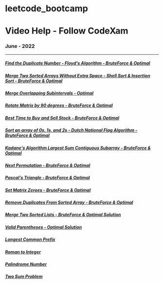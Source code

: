 # leetcode_bootcamp
# Video Help - Follow CodeXam


### June - 2022 
**********************
##### [Find the Duplicate Number -  Floyd's Algorithm - BruteForce & Optimal](https://youtu.be/6yPvTEehNyM)
##### [Merge Two Sorted Arrays Without Extra Space - Shell Sort & Insertion Sort - BruteForce & Optimal](https://youtu.be/iDLZdWefgus)
##### [Merge Overlapping Subintervals - Optimal ](https://youtu.be/FHF21pmBAMM)
##### [Rotate Matrix by 90 degrees - BruteForce & Optimal ](https://youtu.be/jRdQmsrybAA)
##### [Best Time to Buy and Sell Stock - BruteForce & Optimal ](https://youtu.be/HuQhebNGx3k)
##### [Sort an array of 0s, 1s, and 2s - Dutch National Flag Algorithm - BruteForce & Optimal](https://youtu.be/uxQ-INZwGBs)
##### [Kadane's Algorithm Largest Sum Contiguous Subarray - BruteForce & Optimal](https://youtu.be/ayXKRLTLEkE)
##### [Next Permutation - BruteForce & Optimal](https://youtu.be/W2s5tC_AS4Q)
##### [Pascal's Triangle - BruteForce & Optimal](https://youtu.be/XP_JbnEr93w)
##### [Set Matrix Zeroes - BruteForce & Optimal](https://youtu.be/iwM_hfp7IFE)
##### [Remove Duplicates From Sorted Array - BruteForce & Optimal](https://youtu.be/iwM_hfp7IFE)
##### [Merge Two Sorted Lists - BruteForce & Optimal Solution](https://youtu.be/jfGj0hw2610)
##### [Valid Parentheses - Optimal Solution](https://youtu.be/hEZrEcgwMp0)
##### [Longest Common Prefix](https://youtu.be/FgzSPznpRMM)
##### [Roman to Integer](https://youtu.be/sM1bZqRjxAY)
##### [Palindrome Number](https://youtu.be/DcmzfB25rSU)
##### [Two Sum Problem](https://youtu.be/V3QWGBU2Z2g)
